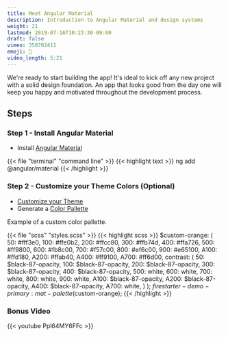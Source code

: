 ```yaml
---
title: Meet Angular Material
description: Introduction to Angular Material and design systems
weight: 21
lastmod: 2019-07-16T10:23:30-09:00
draft: false
vimeo: 358702411
emoji: 🎨
video_length: 5:21
---
```


We're ready to start building the app! It's ideal to kick off any new project with a solid design foundation. An app that looks good from the day one will keep you happy and motivated throughout the development process. 

## Steps

### Step 1 - Install Angular Material

- Install [Angular Material](https://material.angular.io/)

{{< file "terminal" "command line" >}}
{{< highlight text >}}
ng add @angular/material
{{< /highlight >}}

### Step 2 - Customize your Theme Colors (Optional)

- [Customize your Theme](https://material.angular.io/guide/theming)
- Generate a [Color Pallette](http://mcg.mbitson.com/#!?mcgpalette0=%233f51b5)



Example of a custom color pallette. 

{{< file "scss" "styles.scss" >}}
{{< highlight scss >}}
$custom-orange: (
    50: #fff3e0,
    100: #ffe0b2,
    200: #ffcc80,
    300: #ffb74d,
    400: #ffa726,
    500: #ff9800,
    600: #fb8c00,
    700: #f57c00,
    800: #ef6c00,
    900: #e65100,
    A100: #ffd180,
    A200: #ffab40,
    A400: #ff9100,
    A700: #ff6d00,
    contrast: (
        50: $black-87-opacity,
        100: $black-87-opacity,
        200: $black-87-opacity,
        300: $black-87-opacity,
        400: $black-87-opacity,
        500: white,
        600: white,
        700: white,
        800: white,
        900: white,
        A100: $black-87-opacity,
        A200: $black-87-opacity,
        A400: $black-87-opacity,
        A700: white,
    )
);
$firestarter-demo-primary: mat-palette($custom-orange);
{{< /highlight >}}


### Bonus Video

<div class="vid-center">
{{< youtube Ppl64MY6FFc >}}
</div>
